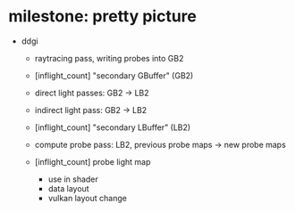 # milestone: pretty picture
  - ddgi
    - raytracing pass, writing probes into GB2
    - [inflight_count] "secondary GBuffer" (GB2)
    - direct light passes: GB2 -> LB2
    - indirect light pass: GB2 -> LB2
    - [inflight_count] "secondary LBuffer" (LB2)
    - compute probe pass: LB2, previous probe maps -> new probe maps

    - [inflight_count] probe light map
      - use in shader
      - data layout
      - vulkan layout change
